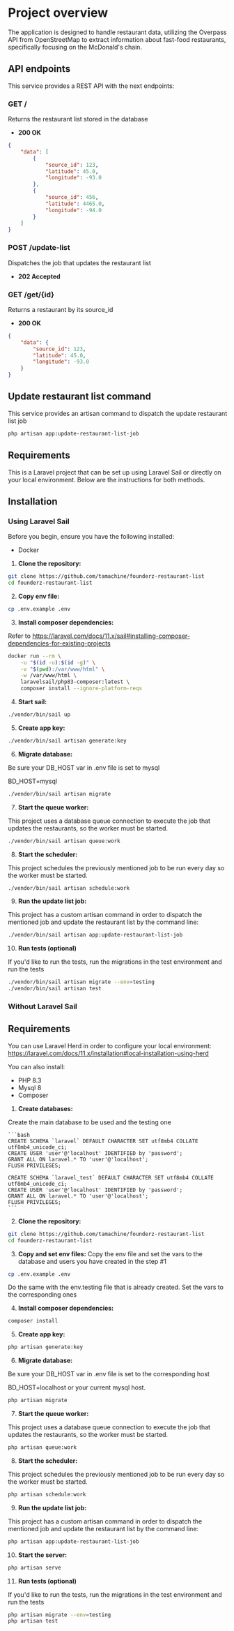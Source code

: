 # Project overview

The application is designed to handle restaurant data, utilizing the Overpass API from OpenStreetMap to extract information about fast-food restaurants, specifically focusing on the McDonald's chain.

## API endpoints

This service provides a REST API with the next endpoints:

### GET /

Returns the restaurant list stored in the database

* **200 OK**

```json
{
    "data": [
        {
            "source_id": 123,
            "latitude": 45.0,
            "longitude": -93.0
        },
        {
            "source_id": 456,
            "latitude": 4465.0,
            "longitude": -94.0
        }
    ]
}
```

### POST /update-list

Dispatches the job that updates the restaurant list 

* **202 Accepted**

### GET /get/{id}

Returns a restaurant by its source_id

* **200 OK**

```json
{
    "data": {
        "source_id": 123,
        "latitude": 45.0,
        "longitude": -93.0
    }
}
```

## Update restaurant list command

This service provides an artisan command to dispatch the update restaurant list job

```bash
php artisan app:update-restaurant-list-job
```

## Requirements

This is a Laravel project that can be set up using Laravel Sail or directly on your local environment. Below are the instructions for both methods.

## Installation

### Using Laravel Sail

Before you begin, ensure you have the following installed:

- Docker

1. **Clone the repository:**

```bash
git clone https://github.com/tamachine/founderz-restaurant-list
cd founderz-restaurant-list
```

2. **Copy env file:**

```bash
cp .env.example .env
```

3. **Install composer dependencies:**

Refer to https://laravel.com/docs/11.x/sail#installing-composer-dependencies-for-existing-projects

```bash
docker run --rm \
    -u "$(id -u):$(id -g)" \
    -v "$(pwd):/var/www/html" \
    -w /var/www/html \
    laravelsail/php83-composer:latest \
    composer install --ignore-platform-reqs
```

4. **Start sail:**
 
```bash
./vendor/bin/sail up
```

5. **Create app key:**

```bash
./vendor/bin/sail artisan generate:key
```

6. **Migrate database:**

Be sure your DB_HOST var in .env file is set to mysql

BD_HOST=mysql

```bash
./vendor/bin/sail artisan migrate
```

7. **Start the queue worker:**

This project uses a database queue connection to execute the job that updates the restaurants, so the worker must be started.

```bash
./vendor/bin/sail artisan queue:work
```

8. **Start the scheduler:**

This project schedules the previously mentioned job to be run every day so the worker must be started.
    
```bash
./vendor/bin/sail artisan schedule:work
```

9. **Run the update list job:**

This project has a custom artisan command in order to dispatch the mentioned job and update the restaurant list by the command line:

```bash
./vendor/bin/sail artisan app:update-restaurant-list-job
```

10. **Run tests (optional)**

If you'd like to run the tests, run the migrations in the test environment and run the tests

```bash
./vendor/bin/sail artisan migrate --env=testing
./vendor/bin/sail artisan test
```

### Without Laravel Sail

## Requirements

You can use Laravel Herd in order to configure your local environment: https://laravel.com/docs/11.x/installation#local-installation-using-herd

You can also install:

- PHP 8.3
- Mysql 8
- Composer

1. **Create databases:**

Create the main database to be used and the testing one

    ```bash
    CREATE SCHEMA `laravel` DEFAULT CHARACTER SET utf8mb4 COLLATE utf8mb4_unicode_ci;
    CREATE USER 'user'@'localhost' IDENTIFIED by 'password';
    GRANT ALL ON laravel.* TO 'user'@'localhost';
    FLUSH PRIVILEGES;

    CREATE SCHEMA `laravel_test` DEFAULT CHARACTER SET utf8mb4 COLLATE utf8mb4_unicode_ci;
    CREATE USER 'user'@'localhost' IDENTIFIED by 'password';
    GRANT ALL ON laravel.* TO 'user'@'localhost';
    FLUSH PRIVILEGES;
    ```

2. **Clone the repository:**

```bash
git clone https://github.com/tamachine/founderz-restaurant-list
cd founderz-restaurant-list
```

3. **Copy and set env files:**
Copy the env file and set the vars to the database and users you have created in the step #1

```bash
cp .env.example .env
```

Do the same with the env.testing file that is already created. Set the vars to the corresponding ones

4. **Install composer dependencies:**

```bash
composer install
```

5. **Create app key:**

```bash
php artisan generate:key
```

6. **Migrate database:**

Be sure your DB_HOST var in .env file is set to the corresponding host

BD_HOST=localhost or your current mysql host.

```bash
php artisan migrate
```

7. **Start the queue worker:**

This project uses a database queue connection to execute the job that updates the restaurants, so the worker must be started.

```bash
php artisan queue:work
```

8. **Start the scheduler:**

This project schedules the previously mentioned job to be run every day so the worker must be started.
    
```bash
php artisan schedule:work
```

9. **Run the update list job:**

This project has a custom artisan command in order to dispatch the mentioned job and update the restaurant list by the command line:

```bash
php artisan app:update-restaurant-list-job
```

10. **Start the server:**

```bash
php artisan serve
```

11. **Run tests (optional)**

If you'd like to run the tests, run the migrations in the test environment and run the tests

```bash
php artisan migrate --env=testing
php artisan test
```







